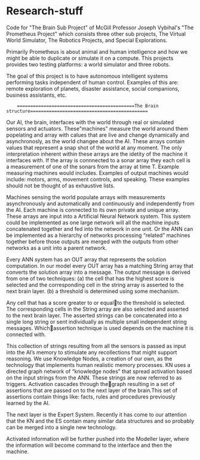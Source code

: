 # Research-stuff
Code for "The Brain Sub Project" of McGill Professor Joseph Vybihal's "The Prometheus Project" which consists three other sub projects, The Virtual World Simulator, The Robotics Projects, and Special Explorations. 

Primarily Prometheus is about animal and human intelligence and how we might be able to duplicate or simulate it on a compute. This projects provides two testing platforms: a world simulator and three robots.

The goal of this project is to have autonomous intelligent systems performing tasks independent of human control. Examples of this are: remote exploration of planets, disaster assistance, social companions, business assistants, etc. 

        ============================================The Brain structure============================================
  Our AI, the brain, interfaces with the world through real or simulated sensors and actuators. These"machines" measure the world around them popelating and array with calues that are live and change dynamically and asynchronosly, as the world changee about the AI. These arrays contain values that represent a snap shot of the world at any moment. The only interpretation inherent within these arrays are the idetity of the machine it interfaces with. If the array is connnected to a sonar array they each cell is a measurement of one of the sonars from the array at time T. Example measuring machines would includes. Examples of output machines would include: motors, arms, movement controls, and speaking. These examples should not be thought of as exhaustive lists.
  
  Machines sensing the world populate arrays with measurements asynchronously and automatically and continuously and independently from the AI. Each machine is connected to its own private and unique array. These arrays are input into a Artificial Neural Network system.  This system could be implemented as one large network will all the machine inputs concatenated together and fed into the network in one unit.  Or the ANN can be implemented as a hierarchy of networks processing “related” machines together before those outputs are merged with the outputs from other networks as a unit into a parent network.
  
  Every ANN system has an OUT array that represents the solution computation. In our model every OUT array has a matching String array that converts the solution array into a message. The output message is derived from one of two techniques: 
      (a) the cell that has the highest score is selected and the corresponding cell in the string array is asserted to the             next brain layer. 
      (b) a threshold is determined using some mechanism.  

  Any cell that has a score greater to or equalto the threshold is selected. The corresponding cells in the String array are also selected and asserted to the next brain layer. The asserted strings can be concatenated into a single long string or sent individually as multiple small independent string messages.  Whichassertion technique is used depends on the machine it is connected with.
  
  This collection of strings resulting from all the sensors is passed as input into the AI’s memory to stimulate any recollections that might support reasoning. We use Knowledge Nodes, a creation of our own, as the technology that implements human realistic memory processes. KN uses a directed graph network of “knowledge nodes” that spread activation based on the input strings from the ANN. These strings are now referred to as triggers. Activation cascades through thegraph resulting in a set of assertions that are passed on to the next layer of the brain.This set of assertions contain things like: facts, rules and procedures previously learned by the AI.
  
  The next layer is the Expert System. Recently it has come to our attention that the KN and the ES contain many similar data structures and so probably can be merged into a single new technology. 
  
  Activated information will be further pushed into the Modeller layer, where the information will become command to the interface and then the machine. 




